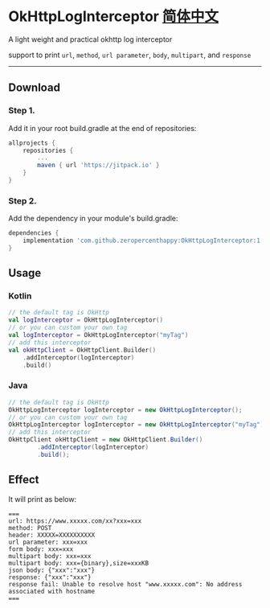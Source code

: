 # OkHttpLogInterceptor [简体中文](https://github.com/zeropercenthappy/OkHttpLogInterceptor/blob/master/README_CN.md)
A light weight and practical okhttp log interceptor

support to print `url`, `method`, `url parameter`, `body`, `multipart`, and `response`

---

## Download

### Step 1.

Add it in your root build.gradle at the end of repositories:

```groovy
allprojects {
    repositories {
        ...
        maven { url 'https://jitpack.io' }
    }
}
```

### Step 2.

Add the dependency in your module's build.gradle:

```groovy
dependencies {
    implementation 'com.github.zeropercenthappy:OkHttpLogInterceptor:1.3'
}
```

## Usage

### Kotlin

```kotlin
// the default tag is OkHttp
val logInterceptor = OkHttpLogInterceptor()
// or you can custom your own tag
val logInterceptor = OkHttpLogInterceptor("myTag")
// add this interceptor
val okHttpClient = OkHttpClient.Builder()
    .addInterceptor(logInterceptor)
    .build()
```

### Java

```java
// the default tag is OkHttp
OkHttpLogInterceptor logInterceptor = new OkHttpLogInterceptor();
// or you can custom your own tag
OkHttpLogInterceptor logInterceptor = new OkHttpLogInterceptor("myTag");
// add this interceptor
OkHttpClient okHttpClient = new OkHttpClient.Builder()
        .addInterceptor(logInterceptor)
        .build();
```

## Effect

It will print as below:

```
===
url: https://www.xxxxx.com/xx?xxx=xxx
method: POST
header: XXXXX=XXXXXXXXXX
url parameter: xxx=xxx
form body: xxx=xxx
multipart body: xxx=xxx
multipart body: xxx={binary},size=xxxKB
json body: {"xxx":"xxx"}
response: {"xxx":"xxx"}
response fail: Unable to resolve host "www.xxxxx.com": No address associated with hostname
===
```

